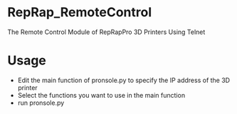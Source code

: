 # RepRap_RemoteControl
The Remote Control Module of RepRapPro 3D Printers Using Telnet
# Usage
- Edit the main function of pronsole.py to specify the IP address of the 3D printer
- Select the functions you want to use in the main function
- run pronsole.py
